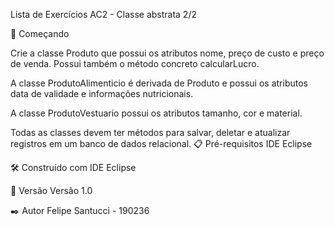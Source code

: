 Lista de Exercícios AC2 - Classe abstrata 2/2

🚀 Começando

Crie a classe Produto que possui os atributos nome, preço de custo e preço de venda. Possui também o método concreto calcularLucro.

A classe ProdutoAlimenticio é derivada de Produto e possui os atributos data de validade e informações nutricionais.

A classe ProdutoVestuario possui os atributos tamanho, cor e material.

Todas as classes devem ter métodos para salvar, deletar e atualizar registros em um banco de dados relacional.
📋 Pré-requisitos IDE Eclipse

🛠️ Construído com IDE Eclipse

📌 Versão Versão 1.0

✒️ Autor 
Felipe Santucci - 190236
